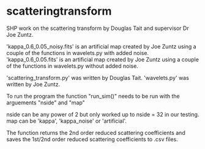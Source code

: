 # scatteringtransform
SHP work on the scattering transform by Douglas Tait and supervisor Dr Joe Zuntz.

'kappa_0.6_0.05_noisy.fits' is an artificial map created by Joe Zuntz using a couple of the functions in wavelets.py with added noise.
'kappa_0.6_0.05.fits' is an artificial map created by Joe Zuntz using a couple of the functions in wavelets.py without added noise.

'scattering_transform.py' was written by Douglas Tait.
'wavelets.py' was written by Joe Zuntz.

To run the program the function "run_sim()" needs to be run with the arguements "nside" and "map"

nside can be any power of 2 but only worked up to nside = 32 in our testing.
map can be 'kappa', 'kappa_noise' or 'artificial'.

The function returns the 2nd order reduced scattering coefficients and saves the 1st/2nd order reduced scattering coefficients to .csv files.
